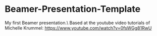 # Beamer-Presentation-Template

My first Beamer presentation.\\
Based at the youtube video tutorials of Michelle Krummel: https://www.youtube.com/watch?v=0fsWGg81RwU
